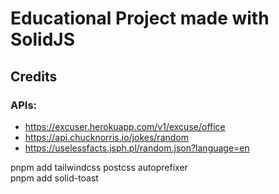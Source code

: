 # Educational Project made with SolidJS
## Credits
### APIs:
- https://excuser.herokuapp.com/v1/excuse/office
- https://api.chucknorris.io/jokes/random
- https://uselessfacts.jsph.pl/random.json?language=en



pnpm add tailwindcss postcss autoprefixer   
pnpm add solid-toast  